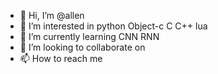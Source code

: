 - 👋 Hi, I’m @allen
- 👀 I’m interested in python Object-c C C++ lua 
- 🌱 I’m currently learning CNN RNN
- 💞️ I’m looking to collaborate on 
- 📫 How to reach me 

<!---
allenduchaoyuan/allenduchaoyuan is a ✨ special ✨ repository because its `README.md` (this file) appears on your GitHub profile.
You can click the Preview link to take a look at your changes.
--->
